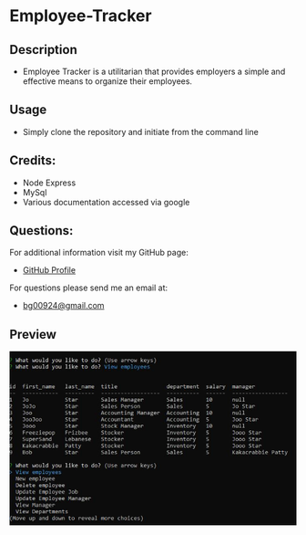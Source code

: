 # Employee-Tracker

## Description

* Employee Tracker is a utilitarian that provides employers a simple and effective means to organize their employees.

## Usage

* Simply clone the repository and initiate from the command line

## Credits:

* Node Express
* MySql
* Various documentation accessed via google

## Questions:
  
For additional information visit my GitHub page:
* [GitHub Profile](https://github.com/bg00924)

For questions please send me an email at:
* bg00924@gmail.com

## Preview

![Overview of Employee Tracker](./assets/employee_tracker_example.JPG)